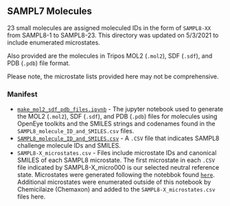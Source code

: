 ## SAMPL7 Molecules

23 small molecules are assigned moleculed IDs in the form of `SAMPL8-XX` from SAMPL8-1 to SAMPL8-23. This directory was updated on 5/3/2021 to include enumerated microstates.

Also provided are the molecules in Tripos MOL2 (`.mol2`), SDF (`.sdf`), and PDB (`.pdb`) file format.

Please note, the microstate lists provided here may not be comprehensive.

### Manifest
- [`make_mol2_sdf_pdb_files.ipynb`](make_mol2_sdf_pdb_files.ipynb) - The jupyter notebook used to generate the MOL2 (`.mol2`), SDF (`.sdf`), and PDB (`.pdb`) files for molecules using OpenEye toolkits and the SMILES strings and codenames found in the `SAMPL8_molecule_ID_and_SMILES.csv` files.
- [`SAMPL8_molecule_ID_and_SMILES.csv`](SAMPL8_molecule_ID_and_SMILES.csv) - A `.CSV` file that indicates SAMPL8 challenge molecule IDs and SMILES.
- `SAMPL8-X_microstates.csv` - Files include microstate IDs and canonical SMILES of each SAMPL8 microstate. The first microstate in each `.CSV` file indicated by SAMPL8-X_micro000 is our selected neutral reference state. Microstates were generated following the notebbok found [`here`](https://github.com/samplchallenges/SAMPL7/blob/master/physical_property/pKa/microstates/get_states.ipynb). Additional microstates were enumerated outside of this notebook by Chemicilaize (Chemaxon) and added to the `SAMPL8-X_microstates.csv` files here. 
